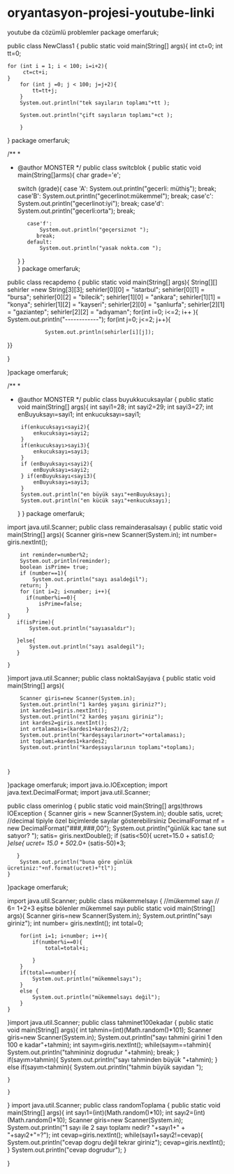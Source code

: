 # oryantasyon-projesi-youtube-linki
youtube da cözümlü problemler
package omerfaruk;


public class NewClass1 {
    public static void main(String[] args){
    int ct=0;
    int tt=0;
            
    for (int i = 1; i < 100; i=i+2){         
         ct=ct+i;
    }
        for (int j =0; j < 100; j=j+2){
            tt=tt+j;
        }
        System.out.println("tek sayıların toplamı"+tt );
        
        System.out.println("çift sayıların toplamı"+ct );
    
        }
 
}
    package omerfaruk;

/**
 *
 * @author MONSTER
 */
public class switcblok {
    public static void main(String[]arms){
    char grade='e';
    
    switch (grade){
        case 'A':
            System.out.println("gecerli: müthiş");
            break;
        case'B':
            System.out.println("gecerlinot:mükemmel");
            break;
        case'c':
            System.out.println("gecerlinot:iyi");
            break;
         case'd':
             System.out.println("gecerli:orta");
             break;
            
          case'f':
              System.out.println("geçersiznot ");
             break;
          default:
              System.out.println("yasak nokta.com ");
    
             
    }
     }            
}
package omerfaruk;


public class recapdemo {
   public static void main(String[] args){
       String[][] sehirler =new String[3][3];
       sehirler[0][0] = "istarbul";
       sehirler[0][1] = "bursa";
       sehirler[0][2] = "bilecik";
       sehirler[1][0] = "ankara";
       sehirler[1][1] = "konya";
       sehirler[1][2] = "kayseri";
       sehirler[2][0] = "şanlıurfa";
       sehirler[2][1] = "gaziantep";
       sehirler[2][2] = "adıyaman";
            for(int i=0; i<=2; i++ ){
               System.out.println("------------");
            for(int j=0; j<=2; j++){ 
           
                System.out.println(sehirler[i][j]);
       
       
   }}
             
           
       
         
       
   }
   
    
}package omerfaruk;

/**
 *
 * @author MONSTER
 */
public class buyukkucuksayılar {
    public static void main(String[] args){
        int  sayi1=28;
        int sayi2=29;
        int sayi3=27;
        int enBuyuksayı=sayi1;
        int enkucuksayı=sayi1;
       
        if(enkucuksayı<sayi2){
            enkucuksayı=sayi2;
        }
        if(enkucuksayı>sayi3){
            enkucuksayı=sayi3;
        }
        if (enBuyuksayı<sayi2){
            enBuyuksayı=sayi2;
        } if(enBuyuksayı<sayi3){
            enBuyuksayı=sayi3;
        } 
        System.out.println("en büyük sayı"+enBuyuksayı);
        System.out.println("en kücük sayı"+enkucuksayı);
    }
}
package omerfaruk;

import java.util.Scanner;
public class remainderasalsayı {
    public static void main(String[] args){
        Scanner giris=new Scanner(System.in);
        int number= giris.nextInt();
        
        
        int reminder=number%2;
        System.out.println(reminder);
        boolean isPrime= true;
        if (number==1){
            System.out.println("sayı asaldeğil");
        return; } 
        for (int i=2; i<number; i++){
          if(number%i==0){
              isPrime=false;
          }       
    }
       if(isPrime){
           System.out.println("sayıasaldır");
           
       }else{
           System.out.println("sayı asaldegil");
       }
          
    }
    
}import java.util.Scanner;
public class noktalıSayıjava {
    public static void main(String[] args){
        
        Scanner giris=new Scanner(System.in);
        System.out.println("1 kardeş yaşını giriniz?");
        int kardes1=giris.nextInt();
        System.out.println("2 kardeş yaşını giriniz");
        int kardes2=giris.nextInt();
        int ortalaması=(kardes1+kardes2)/2;
        System.out.println("kardeşsayılarınort="+ortalaması);
        int toplamı=kardes1+kardes2;
        System.out.println("kardeşsayılarının toplamı"+toplamı);
        
       
        
    }
}package omerfaruk; 
 import java.io.IOException;
 import java.text.DecimalFormat;
 import java.util.Scanner;
        

public class omerinlog {
    public static void main(String[] args)throws IOException {
       Scanner giris = new Scanner(System.in);
       double satis, ucret;
      //decimal tipiyle özel biçimlerde sayılar gösterebilirsiniz 
      DecimalFormat nf = new DecimalFormat("###,###,00");
      System.out.println("günlük kac tane sut satıyor? ");
      satis= giris.nextDouble();
       if (satis<50){
           ucret=15.0 + satis*1.0;
       }else{
           ucret= 15.0 + 50*2.0+ (satis-50)*3;
           
       }
        System.out.println("buna göre günlük ücretiniz:"+nf.format(ucret)+"tl");
    }
}package omerfaruk;

import java.util.Scanner;
public class mükemmelsayı {
    //mükemmel sayı 
    // 6= 1+2+3 eşitse bölenler mükemmel sayı 
    public static void main(String[] args){
        Scanner giris=new Scanner(System.in);
          System.out.println("sayı giriniz");
        int number= giris.nextInt();
        int total=0;
        
        for(int i=1; i<number; i++){
            if(number%i==0){
                total=total+i;
             
            }
        }
        if(total==number){
            System.out.println("mükemmelsayı");
        }
        else {
            System.out.println("mükemmelsayı değil");
        }
    }
}import java.util.Scanner;
public class tahminet100ekadar {
    public static void main(String[] args){
       int tahmin=(int)(Math.random()*101);
       Scanner giris=new Scanner(System.in);
        System.out.println("sayı tahmini girini 1 den 100 e kadar"+tahmin);
        int sayım=giris.nextInt();
        while(sayım==tahmin){
            System.out.println("tahmininiz dogrudur "+tahmin);
            break;
        }
        if(sayım>tahmin){
            System.out.println("sayı tahminden büyük "+tahmin);
        }
        else if(sayım<tahmin){
        System.out.println("tahmin büyük sayıdan ");
        
        
    }
       
    }
            
    
   
}
import java.util.Scanner;
public class randomToplama {
    public static void main(String[] args){
        int sayı1=(int)(Math.random()*10);
        int sayı2=(int)(Math.random()*10);
        Scanner giris=new Scanner(System.in);
        System.out.println("1 sayı ile 2 sayı toplamı nedir? "+sayı1+" + "+sayı2+"=?");
        int cevap=giris.nextInt();
        while(sayı1+sayı2!=cevap){
            System.out.println("cevap dogru değil tekrar giriniz");
            cevap=giris.nextInt();
        }
        System.out.println("cevap dogrudur");
    }
    
}
